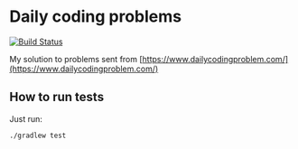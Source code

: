 # Daily coding problems
[![Build Status](https://travis-ci.org/Hyunk3l/daily-coding-problems.svg?branch=master)](https://travis-ci.org/Hyunk3l/daily-coding-problems)



My solution to problems sent from [https://www.dailycodingproblem.com/](https://www.dailycodingproblem.com/) 

## How to run tests

Just run:
```
./gradlew test
```